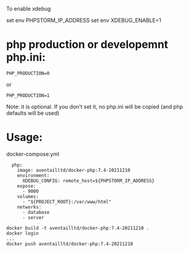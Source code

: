 To enable xdebug

set env PHPSTORM_IP_ADDRESS
set env XDEBUG_ENABLE=1


# php production or developemnt php.ini:

    PHP_PRODUCTION=0

or

    PHP_PRODUCTION=1

Note: it is optional. If you don't set it, no php.ini will be copied (and php defaults will be used)

# Usage:


docker-compose.yml

```
  php:
    image: aventailltd/docker-php:7.4-20211210
    environment:
      XDEBUG_CONFIG: remote_host=${PHPSTORM_IP_ADDRESS}
    expose:
      - 9000
    volumes:
      - "${PROJECT_ROOT}:/var/www/html"
    networks:
      - database
      - server
```

```
docker build -t aventailltd/docker-php:7.4-20211210 .
docker login
...
docker push aventailltd/docker-php:7.4-20211210
```
